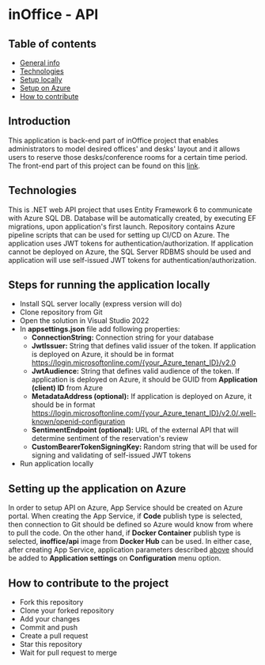 # inOffice - API

## Table of contents
* [General info](#introduction)
* [Technologies](#technologies)
* [Setup locally](#steps-for-running-the-application-locally)
* [Setup on Azure](#setting-up-the-application-on-Azure)
* [How to contribute](#how-to-contribute-to-the-project)

## Introduction

This application is back-end part of inOffice project that enables administrators to model desired offices' and desks' layout and it allows users to reserve those desks/conference rooms for a certain time period. The front-end part of this project can be found on this [link](https://dev.azure.com/ITLabs-LLC/Internship%202022/_git/inOffice%20-%20UI).

## Technologies

This is .NET web API project that uses Entity Framework 6 to communicate with Azure SQL DB. Database will be automatically created, by executing EF migrations, upon application's first launch. Repository contains Azure pipeline scripts that can be used for setting up CI/CD on Azure. The application uses JWT tokens for authentication/authorization. If application cannot be deployed on Azure, the SQL Server RDBMS should be used and application will use self-issued JWT tokens for authentication/authorization.

## Steps for running the application locally

* Install SQL server locally (express version will do)
* Clone repository from Git
* Open the solution in Visual Studio 2022
* In **appsettings.json** file add following properties:
  - **ConnectionString:** Connection string for your database
  - **JwtIssuer:** String that defines valid issuer of the token. If application is deployed on Azure, it should be in format https://login.microsoftonline.com/{your_Azure_tenant_ID}/v2.0
  - **JwtAudience:** String that defines valid audience of the token. If application is deployed on Azure, it should be GUID from **Application (client) ID** from Azure
  - **MetadataAddress (optional):** If application is deployed on Azure, it should be in format https://login.microsoftonline.com/{your_Azure_tenant_ID}/v2.0/.well-known/openid-configuration
  - **SentimentEndpoint (optional):** URL of the external API that will determine sentiment of the reservation's review
  - **CustomBearerTokenSigningKey:** Random string that will be used for signing and validating of self-issued JWT tokens
* Run application locally

## Setting up the application on Azure

In order to setup API on Azure, App Service should be created on Azure portal. When creating the App Service, if **Code** publish type is selected, then connection to Git should be defined so Azure would know from where to pull the code. On the other hand, if **Docker Container** publish type is selected, **inoffice/api** image from **Docker Hub** can be used. In either case, after creating App Service, application parameters described [above](#setting-up-the-application-on-Azure) should be added to **Application settings** on **Configuration** menu option.

## How to contribute to the project

* Fork this repository
* Clone your forked repository
* Add your changes
* Commit and push
* Create a pull request
* Star this repository
* Wait for pull request to merge